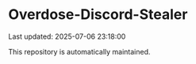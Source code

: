 # Overdose-Discord-Stealer

Last updated: 2025-07-06 23:18:00

This repository is automatically maintained.
